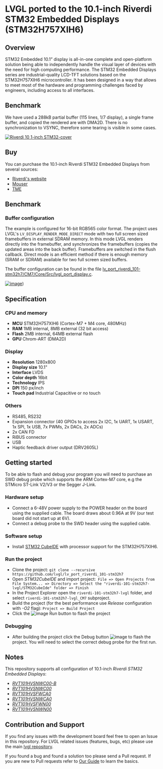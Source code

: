 # LVGL ported to the 10.1-inch Riverdi STM32 Embedded Displays (STM32H757XIH6)

## Overview

STM32 Embedded 10.1” display is all-in-one complete and open-platform solution being able to independently handle the visual layer of devices with the need for high computing performance. The STM32 Embedded Displays series are industrial-quality LCD-TFT solutions based on the STM32H757XIH6 microcontroller. It has been designed in a way that allows to meet most of the hardware and programming challenges faced by engineers, including access to all interfaces.

## Benchmark
We have used a 288kB partial buffer (115 lines, 1/7 display), a single frame buffer, and copied the rendered are with DMA2D. There is no synchronization to VSYNC, therefore some tearing is visible in some cases.

[![Riverdi 10 1-inch STM32-cover](https://github.com/lvgl/lv_port_riverdi_101-stm32h7/assets/7599318/f41d6748-692d-4034-b2be-230ea9334ece)](https://www.youtube.com/watch?v=cGYKa0zVzQI)

## Buy

You can purchase the 10.1-inch Riverdi STM32 Embedded Displays from several sources:

- [Riverdi's website](https://riverdi.com/product/10-1-inch-lcd-display-capacitive-touch-panel-optical-bonding-uxtouch-stm32h7-rvt101hvsnwc00-b)
- [Mouser](https://www.mouser.com/c/?q=RVT101HVSNWC00)
- [TME](https://www.tme.com/us/en-us/katalog/?queryPhrase=RVT101HVSNWC00) 

## Benchmark

### Buffer configuration
The example is configured for 16-bit RGB565 color format. The project uses LVGL's `LV_DISPLAY_RENDER_MODE_DIRECT` mode with two full screen sized framebuffers in external SDRAM memory. In this mode LVGL renders directly into the framebuffer, and synchronizes the framebuffers (copies the updated areas into the back buffer). Framebuffers are switched in the flush callback. Direct mode is an efficient method if there is enough memory (SRAM or SDRAM) available for two full screen sized buffers.

The buffer configuration can be found in the file [lv_port_riverdi_101-stm32h7/CM7/Core/Src/lvgl_port_display.c](https://github.com/lvgl/lv_port_riverdi_101-stm32h7/blob/master/CM7/Core/Src/lvgl_port_display.c).

[![image](https://github.com/lvgl/lv_port_riverdi_101-stm32h7/assets/7599318/5e845b04-a75f-4f49-a20f-cd980b20df16)](https://www.youtube.com/watch?v=NGfRHC7HjAs))


## Specification
### CPU and memory

- **MCU** STM32H757XIH6 (Cortex-M7 + M4 core, 480MHz)
- **RAM** 1MB internal, 8MB external (32 bit access)
- **Flash** 2MB internal, 64MB external flash
- **GPU** Chrom-ART (DMA2D)

### Display

- **Resolution** 1280x800
- **Display size** 10.1"
- **Interface** LVDS
- **Color depth** 16bit
- **Technology** IPS
- **DPI** 150 px/inch
- **Touch pad** Industrial Capacitive or no touch

### Others

- RS485, RS232
- Expansion connector (40 GPIOs to access 2x I2C, 1x UART, 1x USART, 1x SPI, 1x USB, 7x PWMs, 2x DACs, 2x ADCs)
- 2x CAN FD
- RiBUS connector
- USB
- Haptic feedback driver output (DRV2605L)

## Getting started
To be able to flash and debug your program you will need to purchase an SWD debug probe which supports the ARM Cortex-M7 core, e.g the STMicro ST-Link V2/V3 or the Segger J-Link.

### Hardware setup
- Connect a 6-48V power supply to the POWER header on the board using the supplied cable. The board draws about 0.96A at 9V (our test board did not start up at 6V).
- Connect a debug probe to the SWD header using the supplied cable.
  
### Software setup
- Install [STM32 CubeIDE](https://www.st.com/en/development-tools/stm32cubeide.html) with processor support for the STM32H757XIH6.

### Run the project
- Clone the project: `git clone --recursive https://github.com/lvgl/lv_port_riverdi_101-stm32h7`
- Open *STM32CubeIDE* and import project:` File => Open Projects from File System... => Directory => Select the "riverdi-101-stm32h7-lvgl/STM32CubeIde" folder => Finish`
- In the Project Explorer open the `riverdi-101-stm32h7-lvgl` folder, and select `riverdi-101-stm32h7-lvgl_CM7` subproject.
- Build the project (for the best performance use *Release* configuration with *-O2* flag): `Project => Build Project`
- Click the ![image](https://github.com/lvgl/lv_port_riverdi_70-stm32h7/assets/7599318/ad1ba904-f917-4e0c-97b3-1c1ca12cf185) Run button to flash the project
    
### Debugging
- After building the project click the Debug button ![image](https://github.com/lvgl/lv_port_riverdi_70-stm32h7/assets/7599318/369e95fb-dbfb-44d8-9250-0a5f3f8bfc60) to flash the project. You will need to select the correct debug probe for the first run.

## Notes
This repository supports all configuration of 10.1-inch *Riverdi STM32 Embedded Displays*:

* [*RVT101HVSNWC00-B*](https://riverdi.com/product/10-1-inch-lcd-display-capacitive-touch-panel-optical-bonding-uxtouch-stm32h7-rvt101hvsnwc00-b)
* [*RVT101HVSNWC00*](https://riverdi.com/product/10-1-inch-lcd-display-capacitive-touch-panel-air-bonding-uxtouch-stm32h7-rvt101hvsnwc00)
* [*RVT101HVSFWCA0*](https://riverdi.com/product/10-1-inch-lcd-display-capacitive-touch-panel-air-bonding-atouch-frame-stm32h7-rvt101hvsfwca0)
* [*RVT101HVSNWCA0*](https://riverdi.com/product/10-1-inch-lcd-display-capacitive-touch-panel-air-bonding-atouch-stm32h7-rvt101hvsnwca0)
* [*RVT101HVSFWN00*](https://riverdi.com/product/10-1-inch-lcd-display-stm32h7-frame-rvt101hvsfwn00)
* [*RVT101HVSNWN00*](https://riverdi.com/product/10-1-inch-lcd-display-stm32h7-rvt101hvsnwn00)

## Contribution and Support

If you find any issues with the development board feel free to open an Issue in this repository. For LVGL related issues (features, bugs, etc) please use the main [lvgl repository](https://github.com/lvgl/lvgl).

If you found a bug and found a solution too please send a Pull request. If you are new to Pull requests refer to [Our Guide](https://docs.lvgl.io/master/CONTRIBUTING.html#pull-request) to learn the basics.
